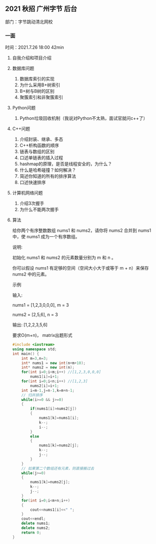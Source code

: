 ## 2021 秋招 广州字节 后台

部门：字节跳动清北网校

### 一面

时间：2021.7.26 18:00 42min

1. 自我介绍和项目介绍

2. 数据库问题

   1. 数据库索引的实现
   2. 为什么采用B+树索引
   3. B+树与B树的区别
   4. 聚簇索引和非聚簇索引

3. Python问题

   1. Python垃圾回收机制（我说对Python不太熟，面试官就问c++了）

4. C++问题

   1. 介绍封装、继承、多态
   2. C++析构函数的顺序
   3. 链表与数组的区别
   4. 口述单链表的插入过程
   5. hashmap的原理，是否是线程安全的，为什么？
   6. 什么是哈希碰撞？如何解决？
   7. 简述你知道的所有的排序算法
   8. 口述快速排序

5. 计算机网络问题

   1. 介绍3次握手
   2. 为什么不能两次握手

6. 算法

   给你两个有序整数数组 nums1 和 nums2，请你将 nums2 合并到 nums1 中，使 nums1 成为一个有序数组。

   说明:

   初始化 nums1 和 nums2 的元素数量分别为 m 和 n 。

   你可以假设 nums1 有足够的空间（空间大小大于或等于 m + n）来保存 nums2 中的元素。

   示例

   输入:

   nums1 = [1,2,3,0,0,0], m = 3

   nums2 = [2,5,6],    n = 3

   输出: [1,2,2,3,5,6]

   要求O(m+n)， matrix出题形式

   ```c++
   #include <iostream>
   using namespace std;
   int main() {
       int m=3,n=3;
       int* nums1 = new int(n+m+10);
       int* nums2 = new int(n);
       for(int i=0;i<m;i++) //[1,2,3,0,0,0]
           nums1[i]=i+1;
       for(int i=0;i<n;i++) //[1,2,3]
           nums2[i]=i+1;
       int i=m-1,j=n-1,k=m+n-1;
       // 归并排序
       while(i>=0 && j>=0)
       {
           if(nums1[i]>nums2[j])
           {
               nums1[k]=nums1[i];
               k--;
               i--;
           }
           else
           {
               nums1[k]=nums2[j];
               k--;
               j--;
           }
       }
       // 如果第二个数组还有元素，则直接搬过去
       while(j>=0)
       {
           nums1[k]=nums2[j];
           k--;
           j--;
       }
       for(int i=0;i<m+n;i++)
       {
           cout<<nums1[i]<<" ";
       }
       cout<<endl;
       delete nums1;
       delete nums2;
       return 0;
   }
   ```

   

